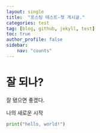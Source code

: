 ```yaml
---
layout: single
title:  "포스팅 테스트-첫 게시글."
categories: test
tag: [blog, github, jekyll, test]
toc: true
author_profile: false
sidebar:
    nav: "counts"
---
```


# 잘 되나?
잘 됐으면 좋겠다.

나의 새로운 시작

```python
print("hello, world!")
```